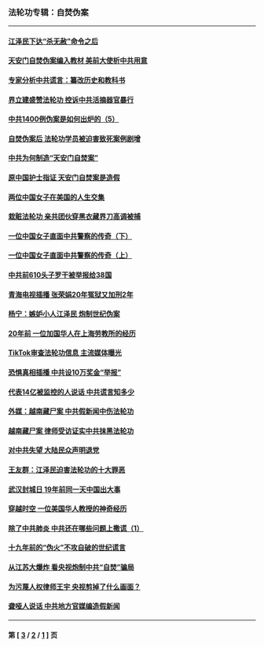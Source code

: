 ### 法轮功专辑：自焚伪案
---
#### [江泽民下达“杀无赦”命令之后](../../pages/nf5562/n13878084.md?05050430) 
#### [天安门自焚伪案编入教材 美前大使析中共用意](../../pages/nf5562/n13791932.md?05050430) 
#### [专家分析中共谎言：纂改历史和教科书](../../pages/nf5562/n13781542.md?05050430) 
#### [界立建盛赞法轮功 控诉中共活摘器官暴行](../../pages/nf5562/n13781971.md?05050430) 
#### [中共1400例伪案是如何出炉的（5）](../../pages/nf5562/n13226831.md?05050430) 
#### [自焚伪案后 法轮功学员被迫害致死案例剧增](../../pages/nf5562/n13190600.md?05050430) 
#### [中共为何制造“天安门自焚案”](../../pages/nf5562/n13183270.md?05050430) 
#### [原中国护士指证 天安门自焚案是造假](../../pages/nf5562/n13172289.md?05050430) 
#### [两位中国女子在美国的人生交集](../../pages/nf5562/n13156138.md?05050430) 
#### [栽赃法轮功 亲共团伙穿黑衣藏界刀高调被捕](../../pages/nf5562/n13073780.md?05050430) 
#### [一位中国女子直面中共警察的传奇（下）](../../pages/nf5562/n12989706.md?05050430) 
#### [一位中国女子直面中共警察的传奇（上）](../../pages/nf5562/n12985072.md?05050430) 
#### [中共前610头子罗干被举报给38国](../../pages/nf5562/n12975419.md?05050430) 
#### [青海电视插播 张荣娟20年冤狱又加刑2年](../../pages/nf5562/n12738166.md?05050430) 
#### [杨宁：嫉妒小人江泽民 炮制世纪伪案](../../pages/nf5562/n12724108.md?05050430) 
#### [20年前 一位加国华人在上海劳教所的经历](../../pages/nf5562/n12707932.md?05050430) 
#### [TikTok审查法轮功信息 主流媒体曝光](../../pages/nf5562/n12362336.md?05050430) 
#### [恐惧真相插播 中共设10万奖金“举报”](../../pages/nf5562/n12306396.md?05050430) 
#### [代表14亿被监控的人说话 中共谎言知多少](../../pages/nf5562/n12297484.md?05050430) 
#### [外媒：越南藏尸案 中共假新闻中伤法轮功](../../pages/nf5562/n12264411.md?05050430) 
#### [越南藏尸案 律师受访证实中共抹黑法轮功](../../pages/nf5562/n12261878.md?05050430) 
#### [对中共失望 大陆民众声明退党](../../pages/nf5562/n12187315.md?05050430) 
#### [王友群：江泽民迫害法轮功的十大罪恶](../../pages/nf5562/n12169074.md?05050430) 
#### [武汉封城日 19年前同一天中国出大事](../../pages/nf5562/n12150901.md?05050430) 
#### [穿越时空  一位美国华人教授的神奇经历](../../pages/nf5562/n12097460.md?05050430) 
#### [除了中共肺炎 中共还在哪些问题上撒谎（1）](../../pages/nf5562/n11955770.md?05050430) 
#### [十九年前的“伪火”不攻自破的世纪谎言](../../pages/nf5562/n11813238.md?05050430) 
#### [从江苏大爆炸 看央视炮制中共“自焚”骗局](../../pages/nf5562/n11140275.md?05050430) 
#### [为污蔑人权律师王宇 央视剪掉了什么画面？](../../pages/nf5562/n11130142.md?05050430) 
#### [聋哑人说话 中共地方官媒编造假新闻](../../pages/nf5562/n11006067.md?05050430) 

---
#### 第 [ [3](./3.md?05050430) / [2](./2.md?05050430) / [1](./1.md?05050430) ] 页
